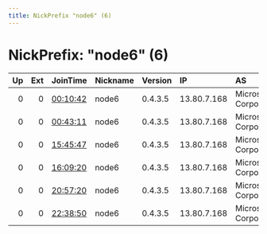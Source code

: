 ```yaml
---
title: NickPrefix "node6" (6)
---
```


# NickPrefix: "node6" (6)

|   Up |   Ext | JoinTime                                                                                            | Nickname   | Version   | IP          | AS                    | CC   |   ORp |   Dirp | OS    | Contact   |   eFamMembers |
|-----:|------:|:----------------------------------------------------------------------------------------------------|:-----------|:----------|:------------|:----------------------|:-----|------:|-------:|:------|:----------|--------------:|
|    0 |     0 | [00:10:42](https://metrics.torproject.org/rs.html#details/FFA4FF83B8EAE62D942DA196EE1EEF5566E2889F) | node6      | 0.4.3.5   | 13.80.7.168 | Microsoft Corporation | nl   |  5037 |      0 | Linux | None      |             1 |
|    0 |     0 | [00:43:11](https://metrics.torproject.org/rs.html#details/FEDB5D1374FC3F16C878A0E87EBFF09AB09164FC) | node6      | 0.4.3.5   | 13.80.7.168 | Microsoft Corporation | nl   |  5037 |      0 | Linux | None      |             1 |
|    0 |     0 | [15:45:47](https://metrics.torproject.org/rs.html#details/9C21FF5D67432EF383C953F84FB28E9FE742D2D5) | node6      | 0.4.3.5   | 13.80.7.168 | Microsoft Corporation | nl   |  5037 |      0 | Linux | None      |             1 |
|    0 |     0 | [16:09:20](https://metrics.torproject.org/rs.html#details/D56362CDADAE1974D729642B31080FED823D5D0E) | node6      | 0.4.3.5   | 13.80.7.168 | Microsoft Corporation | nl   |  5037 |      0 | Linux | None      |             1 |
|    0 |     0 | [20:57:20](https://metrics.torproject.org/rs.html#details/5A92C66D9F63319C1E24855A764A422D3B6D5AAF) | node6      | 0.4.3.5   | 13.80.7.168 | Microsoft Corporation | nl   |  5037 |      0 | Linux | None      |             1 |
|    0 |     0 | [22:38:50](https://metrics.torproject.org/rs.html#details/E0AB2760C5216326E4F3D157480DBFFB42B8AFCF) | node6      | 0.4.3.5   | 13.80.7.168 | Microsoft Corporation | nl   |  5037 |      0 | Linux | None      |             1 |
